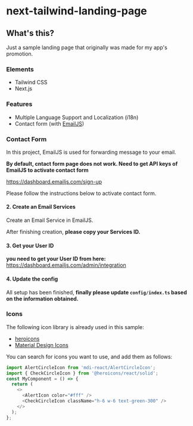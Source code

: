 # next-tailwind-landing-page

## What's this?

Just a sample landing page that originally was made for my app's promotion.


### Elements

- Tailwind CSS
- Next.js

### Features

- Multiple Language Support and Localization (i18n)
- Contact form (with [EmailJS](https://dashboard.emailjs.com/sign-up))




### Contact Form

In this project, EmailJS is used for forwarding message to your email.

**By default, cntact form page does not work. Need to get API keys of EmailJS to activate contact form**

https://dashboard.emailjs.com/sign-up

Please follow the instructions below to activate contact form.


#### 2. Create an Email Services

Create an Email Service in EmailJS.

After finishing creation,  **please copy your Services ID.**


#### 3. Get your User ID

**you need to get your User ID from here:**
https://dashboard.emailjs.com/admin/integration


#### 4. Update the config

All setup has been finished, **finally please update `config/index.ts` based on the information obtained.**


### Icons

The following icon library is already used in this sample:

- [heroicons](https://heroicons.com/)
- [Material Design Icons](https://pictogrammers.github.io/@mdi/font/6.5.95/)

You can search for icons you want to use, and add them as follows:

```ts
import AlertCircleIcon from 'mdi-react/AlertCircleIcon';
import { CheckCircleIcon } from '@heroicons/react/solid';
const MyComponent = () => {
  return (
    <>
      <AlertIcon color="#fff" />
      <CheckCircleIcon className="h-6 w-6 text-green-300" />
    </>
  );
};
```

